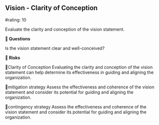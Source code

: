 

## Vision - Clarity of Conception

#rating: 10


Evaluate the clarity and conception of the vision statement.

**💭 Questions**

Is the vision statement clear and well-conceived?

**🚨 Risks**

🚨Clarity of Conception
Evaluating the clarity and conception of the vision statement can help determine its effectiveness in guiding and aligning the organization.

🚨mitigation strategy
Assess the effectiveness and coherence of the vision statement and consider its potential for guiding and aligning the organization.

🚨contingency strategy
Assess the effectiveness and coherence of the vision statement and consider its potential for guiding and aligning the organization.




